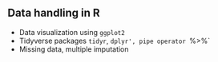 ## Data handling in R

+ Data visualization using `ggplot2`
+ Tidyverse packages `tidyr`, `dplyr', pipe operator `%>%`
+ Missing data, multiple imputation
